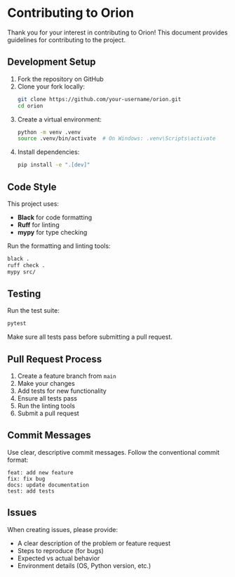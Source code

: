 # Contributing to Orion

Thank you for your interest in contributing to Orion! This document provides guidelines for contributing to the project.

## Development Setup

1. Fork the repository on GitHub
2. Clone your fork locally:
   ```bash
   git clone https://github.com/your-username/orion.git
   cd orion
   ```
3. Create a virtual environment:
   ```bash
   python -m venv .venv
   source .venv/bin/activate  # On Windows: .venv\Scripts\activate
   ```
4. Install dependencies:
   ```bash
   pip install -e ".[dev]"
   ```

## Code Style

This project uses:
- **Black** for code formatting
- **Ruff** for linting
- **mypy** for type checking

Run the formatting and linting tools:
```bash
black .
ruff check .
mypy src/
```

## Testing

Run the test suite:
```bash
pytest
```

Make sure all tests pass before submitting a pull request.

## Pull Request Process

1. Create a feature branch from `main`
2. Make your changes
3. Add tests for new functionality
4. Ensure all tests pass
5. Run the linting tools
6. Submit a pull request

## Commit Messages

Use clear, descriptive commit messages. Follow the conventional commit format:
```
feat: add new feature
fix: fix bug
docs: update documentation
test: add tests
```

## Issues

When creating issues, please provide:
- A clear description of the problem or feature request
- Steps to reproduce (for bugs)
- Expected vs actual behavior
- Environment details (OS, Python version, etc.)
